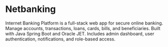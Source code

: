 # Netbanking
Internet Banking Platform is a full-stack web app for secure online banking. Manage accounts, transactions, loans, cards, bills, and beneficiaries. Built with Java Spring Boot and Oracle JET. Includes admin dashboard, user authentication, notifications, and role-based access.
